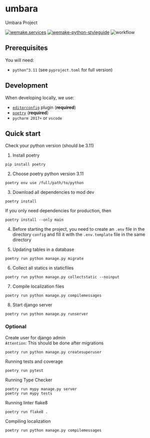 # umbara

Umbara Project

[![wemake.services](https://img.shields.io/badge/%20-wemake.services-green.svg?label=%20&logo=data%3Aimage%2Fpng%3Bbase64%2CiVBORw0KGgoAAAANSUhEUgAAABAAAAAQCAMAAAAoLQ9TAAAABGdBTUEAALGPC%2FxhBQAAAAFzUkdCAK7OHOkAAAAbUExURQAAAAAAAAAAAAAAAAAAAAAAAAAAAAAAAP%2F%2F%2F5TvxDIAAAAIdFJOUwAjRA8xXANAL%2Bv0SAAAADNJREFUGNNjYCAIOJjRBdBFWMkVQeGzcHAwksJnAPPZGOGAASzPzAEHEGVsLExQwE7YswCb7AFZSF3bbAAAAABJRU5ErkJggg%3D%3D)](https://wemake-services.github.io)
[![wemake-python-styleguide](https://img.shields.io/badge/style-wemake-000000.svg)](https://github.com/wemake-services/wemake-python-styleguide)
![workflow](https://github.com/MrEndor/umbara/actions/workflows/test.yml/badge.svg)

## Prerequisites

You will need:

- `python^3.11` (see `pyproject.toml` for full version)

## Development

When developing locally, we use:

- [`editorconfig`](http://editorconfig.org/) plugin (**required**)
- [`poetry`](https://github.com/python-poetry/poetry) (**required**)
- `pycharm 2017+` or `vscode`


## Quick start

Сheck your python version (should be 3.11)

1) Install poetry
```shell
pip install poetry
```
2) Choose poetry python version 3.11
```shell
poetry env use /full/path/to/python
```
3) Download all dependencies to mod dev
```shell
poetry install
```
If you only need dependencies for production, then
```shell
poetry install --only main
```

4) Before starting the project, you need to create an `.env` file in the directory `config` and fill 
it with the `.env.template` file in the same directory

5) Updating tables in a database
```shell
poetry run python manage.py migrate
```

6) Collect all statics in staticfiles
```shell
poetry run python manage.py collectstatic --noinput
```

7) Compile localization files
```shell
poetry run python manage.py compilemessages
```

8) Start django server
```shell
poetry run python manage.py runserver
```

### Optional
Create user for django admin\
`Attention`: This should be done after migrations
```shell
poetry run python manage.py createsuperuser
```

Running tests and coverage
```shell
poetry run pytest
```

Running Type Checker
```shell
poetry run mypy manage.py server
poetry run mypy tests
```

Running linter flake8
```shell
poetry run flake8 .
```

Compiling localization
```shell
poetry run python manage.py compilemessages
```
